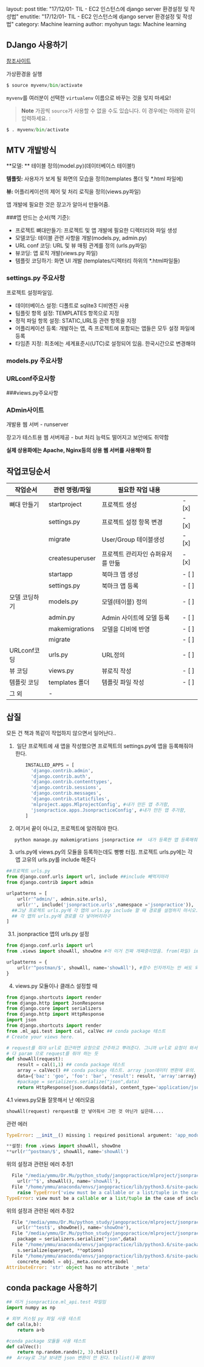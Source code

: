 layout:            post
title:                "17/12/01- TIL - EC2 인스턴스에 django server 환경설정 및 작성법"
enutitle:          "17/12/01- TIL - EC2 인스턴스에 django server 환경설정 및 작성법"
category:          Machine learning
author:            myohyun
tags:              Machine learning


<script src='https://cdnjs.cloudflare.com/ajax/libs/mathjax/2.7.2/MathJax.js?config=TeX-MML-AM_CHTML'></script>


## DJango 사용하기

[참조사이트](https://tutorial.djangogirls.org/ko/django_orm/)


가상환경을 실행
```python
$ source myvenv/bin/activate
```

`myvenv`를 여러분이 선택한 `virtualenv` 이름으로 바꾸는 것을 잊지 마세요!

> **Note** 가끔씩 `source`가 사용할 수 없을 수도 있습니다. 이 경우에는 아래와 같이 입력하세요. :
```python
$ . myvenv/bin/activate
```


## MTV 개발방식

**모델: ** 테이블 정의(model.py)(데이터베이스 테이블!)

**템플릿:** 사용자가 보게 될 화면의 모습을 정의(templates 폴더 및 *.html 파일에)

**뷰:** 어플리케이션의 제어 및 처리 로직을 정의(views.py파일)

앱 개발에 필요한 것은 장고가 알아서 만들어줌.



###앱 만드는 순서(책 기준): 

- 프로젝트 뼈대만들기: 프로젝트 및 앱 개발에 필요한 디렉터리와 파일 생성
- 모델코딩: 테이블 관련 사항을 개발(models.py, admin.py) 
- URL conf 코딩: URL 및 뷰 매핑 관계를 정의 (urls.py파일)
- 뷰코딩: 앱 로직 개발(views.py 파일)
- 템플릿 코딩하기: 화면 UI 개발 (templates/디렉터리 하위의 *.html파일들) 

### settings.py 주요사항

프로젝트 설정파일임.

- 데이터베이스 설정: 디폴트로 sqlite3 디비엔진 사용
- 팀플릿 항목 설정: TEMPLATES 항목으로 지정
- 정적 파일 항목 설정: STATIC_URL등 관련 항목을 지정
- 어플리케이션 등록: 개발하는 앱, 즉 프로젝트에 포함되는 앱들은 모두 설정 파일에 등록
- 타임존 지정: 최초에는 세계표준시(UTC)로 설정되어 있음. 한국시간으로 변경해야

### models.py 주요사항

### URLconf주요사항

###views.py주요사항

### ADmin사이트

개발용 웹 서버  - runserver

장고가 테스트용 웹 서버제공 - but 처리 능력도 떨어지고 보안에도 취약함

**실제 상용화에는 Apache, Nginx등의 상용 웹 서버를 사용해야 함**

 

## 작업코딩순서

| 작업순서      | 관련 명령/파일        | 필요한 작업 내용          |       |
| --------- | --------------- | ------------------ | ----- |
| 뼈대 만들기    | startproject    | 프로젝트 생성            | - [x] |
|           | settings.py     | 프로젝트 설정 항목 변경      | - [x] |
|           | migrate         | User/Group 테이블생성   | - [x] |
|           | createsuperuser | 프로젝트 관리자인 슈퍼유저를 만듦 | - [x] |
|           | startapp        | 북마크 앱 생성           | - [ ] |
|           | settings.py     | 북마크 앱 등록           | - [ ] |
| 모델 코딩하기   | models.py       | 모델(테이블) 정의         | - [ ] |
|           | admin.py        | Admin 사이트에 모델 등록   | - [ ] |
|           | makemigrations  | 모델을 디비에 반영         | - [ ] |
|           | migrate         |                    | - [ ] |
| URLconf코딩 | urls.py         | URL정의              | - [ ] |
| 뷰 코딩      | views.py        | 뷰로직 작성             | - [ ] |
| 템플릿 코딩    | templates 폴더    | 템플릿 파일 작성          | - [ ] |
| 그 외       | -               |                    |       |



## 삽질

모든 건 책과 똑같이 작업하지 않으면서 일어난다..

1. ​ 일단 프로젝트에 새 앱을 작성했으면 프로젝트의 settings.py에 앱을 등록해줘야 한다.
```python
       INSTALLED_APPS = [
         'django.contrib.admin',
         'django.contrib.auth',
         'django.contrib.contenttypes',
         'django.contrib.sessions',
         'django.contrib.messages',
         'django.contrib.staticfiles',
         'mlproject.apps.MlprojectConfig', #내가 만든 앱 추가함,
         'jsonpractice.apps.JsonpracticeConfig', #내가 만든 앱 추가함,
       ]
```

2. 여기서 끝이 아니고,  프로젝트에 알려줘야 한다.

```python
   python manage.py makemigrations jsonpractice ##  내가 등록한 앱 등록해줘야
```

3. urls.py에 views.py의 모듈을 등록하는데도 빵빵 터짐. 프로젝트 urls.py에는 각 앱 고유의 urls.py를  include 해준다

```python
##프로젝트 urls.py  
from django.conf.urls import url, include ##include 빼먹지마라
from django.contrib import admin

urlpatterns = [
    url(r'^admin/', admin.site.urls),
    url(r'', include('jsonpractice.urls',namespace ='jsonpractice')), 
  ##그냥 프로젝트 urls.py에 각 앱의 urls.py include 할 때 경로를 설정하지 마시오. 그냥 
  ## 각 앱의 urls.py에 경로를 다 넣어버리라구
]
```
​	3.1. jsonpractice 앱의 urls.py 설정

```python
from django.conf.urls import url
from .views import showAll, showOne #아 이거 진짜 개짜증이었음. from(파일) import (함수 or class)

urlpatterns = {
    url(r'^postman/$', showAll, name='showAll'), #함수 인자까지는 안 써도 되는 듯하다.잘 모르겠음
}
```

4. views.py  모듈이나 클래스 설정할 때

```python
from django.shortcuts import render
from django.http import JsonResponse
from django.core import serializers
from django.http import HttpResponse
import json
from django.shortcuts import render
from .ml_api.test import cal, calVec ## conda package 테스트
# Create your views here.

# request를 줘야 url로 접근하면 요청으로 간주하고 뿌려준다. 그니까 url로 요청이 와서 작동하는 함수는 
# 다 param 으로 request를 줘야 하는 듯 
def showAll(request):
    result = cal(1,1) ## conda package 테스트
    array = calVec() ## conda package 테스트. array json데이터 변환에 유의. tolist() 사용
    data={'baz': 'goo', 'foo': 'bar', 'result': result, 'array':array}
    #package = serializers.serialize("json",data)
    return HttpResponse(json.dumps(data), content_type='application/json')

```

4.1 views.py모듈 잘못해서 난 에러모음

```python
showAll(request) rerquest를 안 넣어줘서 그런 것 아닌가 싶은데....
```

관련 에러

```python
TypeError: __init__() missing 1 required positional argument: 'app_module'
```





```python
**설정: from .views import showAll, showOne
**url(r'^postman/$', showAll, name='showAll') 
```

위의 설정과 관련된 에러 추정1

```python
  File "/media/ymmu/Dr.Mu/python_study/jangopractice/mlproject/jsonpractice/urls.py", line 5, in <module>
    url(r'^$', showAll(), name='showAll'),
  File "/home/ymmu/anaconda/envs/jangopractice/lib/python3.6/site-packages/django/conf/urls/__init__.py", line 85, in url
    raise TypeError('view must be a callable or a list/tuple in the case of include().')
TypeError: view must be a callable or a list/tuple in the case of include().

```

위의 설정과 관련된 에러 추정2

```python
  File "/media/ymmu/Dr.Mu/python_study/jangopractice/mlproject/jsonpractice/urls.py", line 6, in <module>
    url(r'^test$', showOne(), name='showOne'),
  File "/media/ymmu/Dr.Mu/python_study/jangopractice/mlproject/jsonpractice/views.py", line 16, in showOne
    package = serializers.serialize("json",data)
  File "/home/ymmu/anaconda/envs/jangopractice/lib/python3.6/site-packages/django/core/serializers/__init__.py", line 129, in serialize
    s.serialize(queryset, **options)
  File "/home/ymmu/anaconda/envs/jangopractice/lib/python3.6/site-packages/django/core/serializers/base.py", line 84, in serialize
    concrete_model = obj._meta.concrete_model
AttributeError: 'str' object has no attribute '_meta'

```

## conda package 사용하기

```python
## 이거 jsonpractice.ml_api.test 파일임
import numpy as np

# 외부 커스텀 py 파일 사용 테스트 
def cal(a,b):
    return a+b

#conda package 모듈들 사용 테스트
def calVec():
    return np.random.randn(2, 3).tolist() 
##  Array로 그냥 보내면 json 변환이 안 된다. tolist()꼭 붙여야

```

